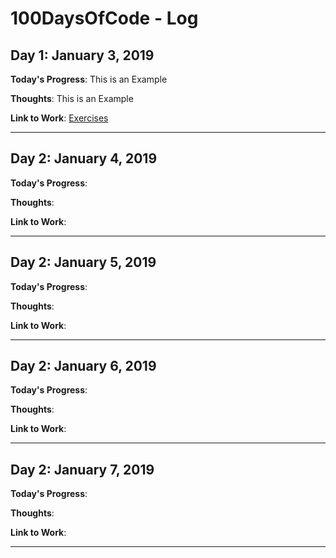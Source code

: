 # 100DaysOfCode - Log

## Day 1: January 3, 2019

**Today's Progress**: This is an Example

**Thoughts**: This is an Example

**Link to Work**: [Exercises](GithubLink)

---

## Day 2: January 4, 2019

**Today's Progress**:

**Thoughts**:

**Link to Work**:

---

## Day 2: January 5, 2019

**Today's Progress**:

**Thoughts**:

**Link to Work**:

---

## Day 2: January 6, 2019

**Today's Progress**:

**Thoughts**:

**Link to Work**:

---

## Day 2: January 7, 2019

**Today's Progress**:

**Thoughts**:

**Link to Work**:

---